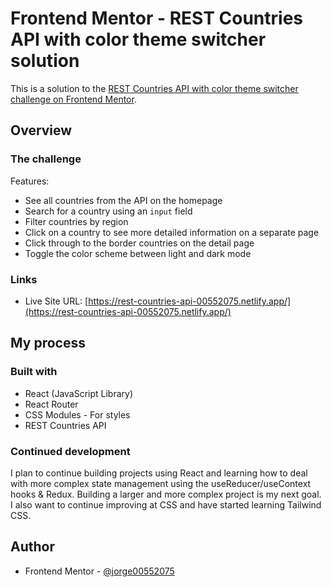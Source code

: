 # Frontend Mentor - REST Countries API with color theme switcher solution

This is a solution to the [REST Countries API with color theme switcher challenge on Frontend Mentor](https://www.frontendmentor.io/challenges/rest-countries-api-with-color-theme-switcher-5cacc469fec04111f7b848ca).

## Overview

### The challenge

Features:

- See all countries from the API on the homepage
- Search for a country using an `input` field
- Filter countries by region
- Click on a country to see more detailed information on a separate page
- Click through to the border countries on the detail page
- Toggle the color scheme between light and dark mode

### Links

- Live Site URL: [https://rest-countries-api-00552075.netlify.app/](https://rest-countries-api-00552075.netlify.app/)

## My process

### Built with

- React (JavaScript Library)
- React Router
- CSS Modules - For styles
- REST Countries API

### Continued development

I plan to continue building projects using React and learning how to deal with more complex state management using the useReducer/useContext hooks & Redux. Building a larger and more complex project is my next goal. I also want to continue improving at CSS and have started learning Tailwind CSS.

## Author

- Frontend Mentor - [@jorge00552075](https://www.frontendmentor.io/profile/jorge00552075)

